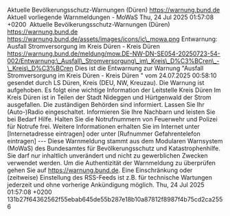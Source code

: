 Aktuelle Bevölkerungsschutz-Warnungen (Düren) https://warnung.bund.de Aktuell vorliegende Warnmeldungen - MoWaS Thu, 24 Jul 2025 01:57:08 +0200 ![]() Aktuelle Bevölkerungsschutz-Warnungen (Düren) https://warnung.bund.de https://warnung.bund.de/assets/images/icons/ic\_mowa.png Entwarnung: Ausfall Stromversorgung im Kreis Düren - Kreis Düren https://warnung.bund.de/meldung/mow.DE-NW-DN-SE054-20250723-54-002/Entwarnung:\_Ausfall\_Stromversorgung\_im\_Kreis\_D%C3%BCren\_-\_Kreis\_D%C3%BCren Dies ist die Entwarnung zur Warnung "Ausfall Stromversorgung im Kreis Düren - Kreis Düren " vom 24.07.2025 00:58:10 gesendet durch LS Düren, Kreis (DEU, NW, Kreuzau). Die Warnung ist aufgehoben. Es folgt eine wichtige Information der Leitstelle Kreis Düren Im Kreis Düren ist in Teilen der Stadt Nideggen und Hürtgenwald der Strom ausgefallen. Die zuständigen Behörden sind informiert.
Lassen Sie Ihr (Auto-)Radio eingeschaltet. Informieren Sie Ihre Nachbarn und leisten Sie bei Bedarf Hilfe. Halten Sie die Notrufnummern von Feuerwehr und Polizei für Notrufe frei. Weitere Informationen erhalten Sie im Internet unter [Internetadresse eintragen] oder unter [Rufnummer Gefahrentelefon eintragen] ---
Diese Warnmeldung stammt aus dem Modularen Warnsystem (MoWaS) des Bundesamtes für Bevölkerungsschutz und Katastrophenhilfe.
Sie darf nur inhaltlich unverändert und nicht zu gewerblichen Zwecken verwendet werden.
Um die Authentizität der Warnmeldung zu überprüfen gehen Sie auf https://warnung.bund.de.
Eine Einschränkung oder (zeitweise) Einstellung des RSS-Feeds ist z.B. für technische Wartungen jederzeit und ohne vorherige Ankündigung möglich. Thu, 24 Jul 2025 01:57:08 +0200 131b27f64362562f55ebab645de55b287e18b10a87812f8987f4b75cd2ca2556
